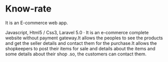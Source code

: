# Know-rate
It is an E-commerce web app.


Javascript, Html5 / Css3, Laravel 5.0 · It is an e-commerce complete website without payment gateway.It allows the peoples to see the products and get the seller details and contact them for the purchase.It allows the shopkeepers to post their items for sale and details about the items and some details about their shop .so, the customers can contact them.
